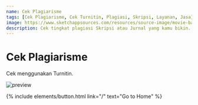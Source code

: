 ```yaml
---
name: Cek Plagiarisme
tags: [Cek Plagiarisme, Cek Turnitin, Plagiasi, Skripsi, Layanan, Jasa]
image: https://www.sketchappsources.com/resources/source-image/movie-badges-jurajjurik.png
description: Cek tingkat plagiasi Skripsi atau Jurnal yang kamu bikin.
---
```


# Cek Plagiarisme

Cek menggunakan Turnitin.


![preview](/assets/img/cek-pagiasi.jpg)

<p class="text-center">
{% include elements/button.html link="/" text="Go to Home" %}
</p>
